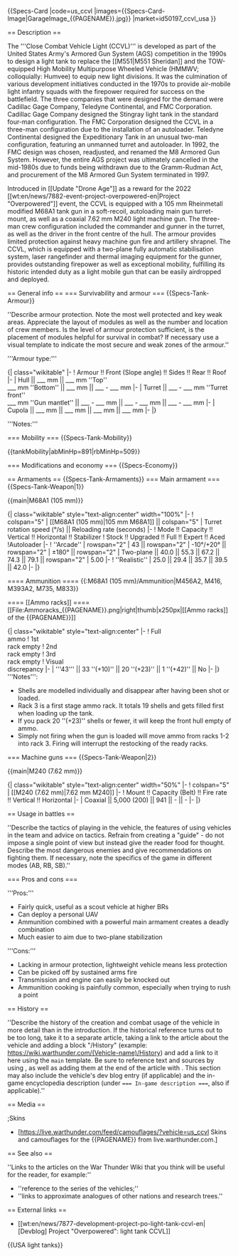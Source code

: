 {{Specs-Card
|code=us_ccvl
|images={{Specs-Card-Image|GarageImage_{{PAGENAME}}.jpg}}
|market=id50197_ccvl_usa
}}

== Description ==
<!-- ''In the description, the first part should be about the history of the creation and combat usage of the vehicle, as well as its key features. In the second part, tell the reader about the ground vehicle in the game. Insert a screenshot of the vehicle, so that if the novice player does not remember the vehicle by name, he will immediately understand what kind of vehicle the article is talking about.'' -->
The '''Close Combat Vehicle Light (CCVL)''' is developed as part of the United States Army's Armored Gun System (AGS) competition in the 1990s to design a light tank to replace the [[M551|M551 Sheridan]] and the TOW-equipped High Mobility Multipurpose Wheeled Vehicle (HMMWV; colloquially: Humvee) to equip new light divisions. It was the culmination of various development initiatives conducted in the 1970s to provide air-mobile light infantry squads with the firepower required for success on the battlefield. The three companies that were designed for the demand were Cadillac Gage Company, Teledyne Continental, and FMC Corporation. Cadillac Gage Company designed the Stingray light tank in the standard four-man configuration. The FMC Corporation designed the CCVL in a three-man configuration due to the installation of an autoloader. Teledyne Continental designed the Expeditionary Tank in an unusual two-man configuration, featuring an unmanned turret and autoloader. In 1992, the FMC design was chosen, readjusted, and renamed the M8 Armored Gun System. However, the entire AGS project was ultimately cancelled in the mid-1980s due to funds being withdrawn due to the Gramm-Rudman Act, and procurement of the M8 Armored Gun System terminated in 1997.

Introduced in [[Update "Drone Age"]] as a reward for the 2022 [[wt:en/news/7882-event-project-overpowered-en|Project "Overpowered"]] event, the CCVL is equipped with a 105 mm Rheinmetall modified M68A1 tank gun in a soft-recoil, autoloading main gun turret-mount, as well as a coaxial 7.62 mm M240 light machine gun. The three-man crew configuration included the commander and gunner in the turret, as well as the driver in the front centre of the hull. The armour provides limited protection against heavy machine gun fire and artillery shrapnel. The CCVL, which is equipped with a two-plane fully automatic stabilisation system, laser rangefinder and thermal imaging equipment for the gunner, provides outstanding firepower as well as exceptional mobility, fulfilling its historic intended duty as a light mobile gun that can be easily airdropped and deployed.

== General info ==
=== Survivability and armour ===
{{Specs-Tank-Armour}}
<!-- ''Describe armour protection. Note the most well protected and key weak areas. Appreciate the layout of modules as well as the number and location of crew members. Is the level of armour protection sufficient, is the placement of modules helpful for survival in combat? If necessary use a visual template to indicate the most secure and weak zones of the armour.'' -->
''Describe armour protection. Note the most well protected and key weak areas. Appreciate the layout of modules as well as the number and location of crew members. Is the level of armour protection sufficient, is the placement of modules helpful for survival in combat? If necessary use a visual template to indicate the most secure and weak zones of the armour.''

'''Armour type:''' <!-- The types of armour present on the vehicle and their general locations -->
<!-- Example: * Rolled homogeneous armour (Front, Side, Rear, Hull roof)
* Cast homogeneous armour (Turret, Transmission area) -->

{| class="wikitable"
|-
! Armour !! Front (Slope angle) !! Sides !! Rear !! Roof
|-
| Hull || ___ mm || ___ mm ''Top'' <br> ___ mm ''Bottom'' || ___ mm || ___ - ___ mm
|-
| Turret || ___ - ___ mm ''Turret front'' <br> ___ mm ''Gun mantlet'' || ___ - ___ mm || ___ - ___ mm || ___ - ___ mm
|-
| Cupola || ___ mm || ___ mm || ___ mm || ___ mm
|-
|}

'''Notes:''' <!-- Any additional notes which the user needs to be aware of -->
<!-- Example: * Suspension wheels are 20 mm thick, tracks are 30 mm thick, and torsion bars are 60 mm thick. -->

=== Mobility ===
{{Specs-Tank-Mobility}}
<!-- ''Write about the mobility of the ground vehicle. Estimate the specific power and manoeuvrability, as well as the maximum speed forwards and backwards.'' -->

{{tankMobility|abMinHp=891|rbMinHp=509}}

=== Modifications and economy ===
{{Specs-Economy}}

== Armaments ==
{{Specs-Tank-Armaments}}
=== Main armament ===
{{Specs-Tank-Weapon|1}}
<!-- ''Give the reader information about the characteristics of the main gun. Assess its effectiveness in a battle based on the reloading speed, ballistics and the power of shells. Do not forget about the flexibility of the fire, that is how quickly the cannon can be aimed at the target, open fire on it and aim at another enemy. Add a link to the main article on the gun: <code><nowiki>{{main|Name of the weapon}}</nowiki></code>. Describe in general terms the ammunition available for the main gun. Give advice on how to use them and how to fill the ammunition storage.'' -->
{{main|M68A1 (105 mm)}}

{| class="wikitable" style="text-align:center" width="100%"
|-
! colspan="5" | [[M68A1 (105 mm)|105 mm M68A1]] || colspan="5" | Turret rotation speed (°/s) || Reloading rate (seconds)
|-
! Mode !! Capacity !! Vertical !! Horizontal !! Stabilizer
! Stock !! Upgraded !! Full !! Expert !! Aced
!Autoloader
|-
! ''Arcade''
| rowspan="2" | 43 || rowspan="2" | -10°/+20° || rowspan="2" | ±180° || rowspan="2" | Two-plane || 40.0 || 55.3 || 67.2 || 74.3 || 79.1 || rowspan="2" | 5.00 
|-
! ''Realistic''
| 25.0 || 29.4 || 35.7 || 39.5 || 42.0
|-
|}

==== Ammunition ====
{{:M68A1 (105 mm)/Ammunition|M456A2, M416, M393A2, M735, M833}}

==== [[Ammo racks]] ====
[[File:Ammoracks_{{PAGENAME}}.png|right|thumb|x250px|[[Ammo racks]] of the {{PAGENAME}}]]
<!-- '''Last updated: 2.19.0.64''' -->
{| class="wikitable" style="text-align:center"
|-
! Full<br>ammo
! 1st<br>rack empty
! 2nd<br>rack empty
! 3rd<br>rack empty
! Visual<br>discrepancy
|-
| '''43''' || 33&nbsp;''(+10)'' || 20&nbsp;''(+23)'' || 1&nbsp;''(+42)'' || No
|-
|}
'''Notes''':

* Shells are modelled individually and disappear after having been shot or loaded.
* Rack 3 is a first stage ammo rack. It totals 19 shells and gets filled first when loading up the tank.
* If you pack 20&nbsp;''(+23)'' shells or fewer, it will keep the front hull empty of ammo.
* Simply not firing when the gun is loaded will move ammo from racks 1-2 into rack 3. Firing will interrupt the restocking of the ready racks.

=== Machine guns ===
{{Specs-Tank-Weapon|2}}
<!-- ''Offensive and anti-aircraft machine guns not only allow you to fight some aircraft but also are effective against lightly armoured vehicles. Evaluate machine guns and give recommendations on its use.'' -->
{{main|M240 (7.62 mm)}}

{| class="wikitable" style="text-align:center" width="50%"
|-
! colspan="5" | [[M240 (7.62 mm)|7.62 mm M240]]
|-
! Mount !! Capacity (Belt) !! Fire rate !! Vertical !! Horizontal
|-
| Coaxial || 5,000 (200) || 941 || - || -
|-
|}

== Usage in battles ==
<!-- ''Describe the tactics of playing in the vehicle, the features of using vehicles in the team and advice on tactics. Refrain from creating a "guide" - do not impose a single point of view but instead give the reader food for thought. Describe the most dangerous enemies and give recommendations on fighting them. If necessary, note the specifics of the game in different modes (AB, RB, SB).'' -->
''Describe the tactics of playing in the vehicle, the features of using vehicles in the team and advice on tactics. Refrain from creating a "guide" - do not impose a single point of view but instead give the reader food for thought. Describe the most dangerous enemies and give recommendations on fighting them. If necessary, note the specifics of the game in different modes (AB, RB, SB).''

=== Pros and cons ===
<!-- ''Summarise and briefly evaluate the vehicle in terms of its characteristics and combat effectiveness. Mark its pros and cons in a bulleted list. Try not to use more than 6 points for each of the characteristics. Avoid using categorical definitions such as "bad", "good" and the like - use substitutions with softer forms such as "inadequate" and "effective".'' -->'''Pros:'''

* Fairly quick, useful as a scout vehicle at higher BRs
* Can deploy a personal UAV
* Ammunition combined with a powerful main armament creates a deadly combination
* Much easier to aim due to two-plane stabilization

'''Cons:'''

* Lacking in armour protection, lightweight vehicle means less protection
* Can be picked off by sustained arms fire
* Transmission and engine can easily be knocked out
* Ammunition cooking is painfully common, especially when trying to rush a point

== History ==
<!-- ''Describe the history of the creation and combat usage of the vehicle in more detail than in the introduction. If the historical reference turns out to be too long, take it to a separate article, taking a link to the article about the vehicle and adding a block "/History" (example: <nowiki>https://wiki.warthunder.com/(Vehicle-name)/History</nowiki>) and add a link to it here using the <code>main</code> template. Be sure to reference text and sources by using <code><nowiki><ref></ref></nowiki></code>, as well as adding them at the end of the article with <code><nowiki><references /></nowiki></code>. This section may also include the vehicle's dev blog entry (if applicable) and the in-game encyclopedia description (under <code><nowiki>=== In-game description ===</nowiki></code>, also if applicable).'' -->
''Describe the history of the creation and combat usage of the vehicle in more detail than in the introduction. If the historical reference turns out to be too long, take it to a separate article, taking a link to the article about the vehicle and adding a block "/History" (example: <nowiki>https://wiki.warthunder.com/(Vehicle-name)/History</nowiki>) and add a link to it here using the <code>main</code> template. Be sure to reference text and sources by using <code><nowiki><ref></ref></nowiki></code>, as well as adding them at the end of the article with <code><nowiki><references /></nowiki></code>. This section may also include the vehicle's dev blog entry (if applicable) and the in-game encyclopedia description (under <code><nowiki>=== In-game description ===</nowiki></code>, also if applicable).''

== Media ==
<!-- ''Excellent additions to the article would be video guides, screenshots from the game, and photos.'' -->

;Skins

* [https://live.warthunder.com/feed/camouflages/?vehicle=us_ccvl Skins and camouflages for the {{PAGENAME}} from live.warthunder.com.]

== See also ==
<!-- ''Links to the articles on the War Thunder Wiki that you think will be useful for the reader, for example:''
* ''reference to the series of the vehicles;''
* ''links to approximate analogues of other nations and research trees.'' -->
''Links to the articles on the War Thunder Wiki that you think will be useful for the reader, for example:''

* ''reference to the series of the vehicles;''
* ''links to approximate analogues of other nations and research trees.''

== External links ==
<!-- ''Paste links to sources and external resources, such as:''
* ''topic on the official game forum;''
* ''other literature.'' -->

* [[wt:en/news/7877-development-project-po-light-tank-ccvl-en|[Devblog] Project "Overpowered": light tank CCVL]]

{{USA light tanks}}